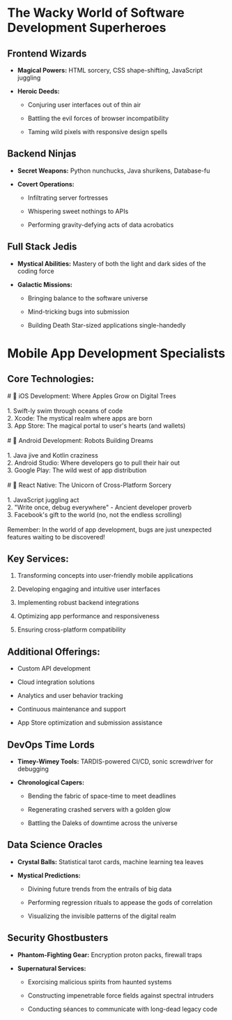 # The Wacky World of Software Development Superheroes

## Frontend Wizards

* **Magical Powers:** HTML sorcery, CSS shape-shifting, JavaScript juggling

* **Heroic Deeds:**

  * Conjuring user interfaces out of thin air

  * Battling the evil forces of browser incompatibility

  * Taming wild pixels with responsive design spells

## Backend Ninjas

* **Secret Weapons:** Python nunchucks, Java shurikens, Database-fu

* **Covert Operations:**

  * Infiltrating server fortresses

  * Whispering sweet nothings to APIs

  * Performing gravity-defying acts of data acrobatics

## Full Stack Jedis

* **Mystical Abilities:** Mastery of both the light and dark sides of the coding force

* **Galactic Missions:**

  * Bringing balance to the software universe

  * Mind-tricking bugs into submission

  * Building Death Star-sized applications single-handedly

# Mobile App Development Specialists

## Core Technologies:

\# 🍎 iOS Development: Where Apples Grow on Digital Trees\
\
1\. Swift-ly swim through oceans of code\
2\. Xcode: The mystical realm where apps are born\
3\. App Store: The magical portal to user's hearts (and wallets)\
\
\# 🤖 Android Development: Robots Building Dreams\
\
1\. Java jive and Kotlin craziness\
2\. Android Studio: Where developers go to pull their hair out\
3\. Google Play: The wild west of app distribution\
\
\# 🌈 React Native: The Unicorn of Cross-Platform Sorcery\
\
1\. JavaScript juggling act\
2\. "Write once, debug everywhere" - Ancient developer proverb\
3\. Facebook's gift to the world (no, not the endless scrolling)\
\
Remember: In the world of app development, bugs are just unexpected features waiting to be discovered!

## Key Services:

1. Transforming concepts into user-friendly mobile applications

2. Developing engaging and intuitive user interfaces

3. Implementing robust backend integrations

4. Optimizing app performance and responsiveness

5. Ensuring cross-platform compatibility

## Additional Offerings:

* Custom API development

* Cloud integration solutions

* Analytics and user behavior tracking

* Continuous maintenance and support

* App Store optimization and submission assistance

## DevOps Time Lords

* **Timey-Wimey Tools:** TARDIS-powered CI/CD, sonic screwdriver for debugging

* **Chronological Capers:**

  * Bending the fabric of space-time to meet deadlines

  * Regenerating crashed servers with a golden glow

  * Battling the Daleks of downtime across the universe

## Data Science Oracles

* **Crystal Balls:** Statistical tarot cards, machine learning tea leaves

* **Mystical Predictions:**

  * Divining future trends from the entrails of big data

  * Performing regression rituals to appease the gods of correlation

  * Visualizing the invisible patterns of the digital realm

## Security Ghostbusters

* **Phantom-Fighting Gear:** Encryption proton packs, firewall traps

* **Supernatural Services:**

  * Exorcising malicious spirits from haunted systems

  * Constructing impenetrable force fields against spectral intruders

  * Conducting séances to communicate with long-dead legacy code

